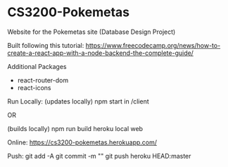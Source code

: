 # CS3200-Pokemetas
Website for the Pokemetas site (Database Design Project)

Built following this tutorial:
https://www.freecodecamp.org/news/how-to-create-a-react-app-with-a-node-backend-the-complete-guide/

Additional Packages
- react-router-dom
- react-icons

Run Locally:
(updates locally)
npm start in /client

OR

(builds locally)
npm run build
heroku local web

Online:
https://cs3200-pokemetas.herokuapp.com/

Push:
git add -A
git commit -m ""
git push heroku HEAD:master